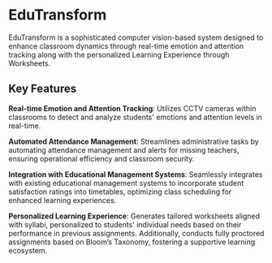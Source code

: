# EduTransform
EduTransform is a sophisticated computer vision-based system designed to enhance classroom dynamics through real-time emotion and attention tracking along with the personalized Learning Experience through Worksheets.

## Key Features
**Real-time Emotion and Attention Tracking**: Utilizes CCTV cameras within classrooms to detect and analyze students' emotions and attention levels in real-time.

**Automated Attendance Management**: Streamlines administrative tasks by automating attendance management and alerts for missing teachers, ensuring operational efficiency and classroom security.

**Integration with Educational Management Systems**: Seamlessly integrates with existing educational management systems to incorporate student satisfaction ratings into timetables, optimizing class scheduling for enhanced learning experiences.

**Personalized Learning Experience**: Generates tailored worksheets aligned with syllabi, personalized to students' individual needs based on their performance in previous assignments. Additionally, conducts fully proctored assignments based on Bloom’s Taxonomy, fostering a supportive learning ecosystem.